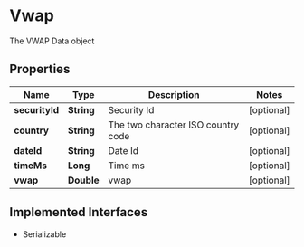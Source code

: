 

# Vwap

The VWAP Data object

## Properties

Name | Type | Description | Notes
------------ | ------------- | ------------- | -------------
**securityId** | **String** | Security Id |  [optional]
**country** | **String** | The two character ISO country code |  [optional]
**dateId** | **String** | Date Id |  [optional]
**timeMs** | **Long** | Time ms |  [optional]
**vwap** | **Double** | vwap |  [optional]


## Implemented Interfaces

* Serializable


